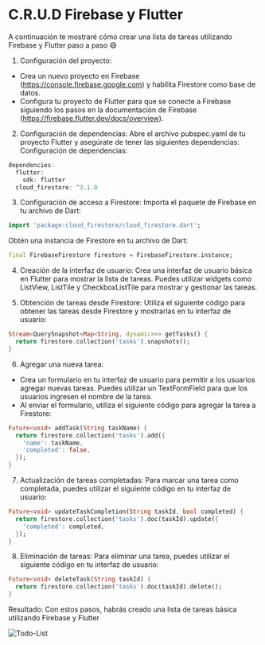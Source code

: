 # C.R.U.D Firebase y Flutter

A continuación te mostraré cómo crear una lista de tareas utilizando Firebase y Flutter paso a paso :smile:

1. Configuración del proyecto:

- Crea un nuevo proyecto en Firebase (https://console.firebase.google.com) y habilita Firestore como base de datos.
- Configura tu proyecto de Flutter para que se conecte a Firebase siguiendo los pasos en la documentación de Firebase (https://firebase.flutter.dev/docs/overview).

2. Configuración de dependencias: Abre el archivo pubspec.yaml de tu proyecto Flutter y asegúrate de tener las siguientes dependencias: Configuración de dependencias:

```Dart
dependencies:
  flutter:
    sdk: flutter
  cloud_firestore: ^3.1.0
```

3. Configuración de acceso a Firestore: Importa el paquete de Firebase en tu archivo de Dart:

```Dart
import 'package:cloud_firestore/cloud_firestore.dart';
```

Obtén una instancia de Firestore en tu archivo de Dart:

```Dart
final FirebaseFirestore firestore = FirebaseFirestore.instance;
```

4. Creación de la interfaz de usuario: Crea una interfaz de usuario básica en Flutter para mostrar la lista de tareas. Puedes utilizar widgets como ListView, ListTile y CheckboxListTile para mostrar y gestionar las tareas.

5. Obtención de tareas desde Firestore: Utiliza el siguiente código para obtener las tareas desde Firestore y mostrarlas en tu interfaz de usuario:

```Dart
Stream<QuerySnapshot<Map<String, dynamic>>> getTasks() {
  return firestore.collection('tasks').snapshots();
}
```

6. Agregar una nueva tarea:

- Crea un formulario en tu interfaz de usuario para permitir a los usuarios agregar nuevas tareas. Puedes utilizar un TextFormField para que los usuarios ingresen el nombre de la tarea.
- Al enviar el formulario, utiliza el siguiente código para agregar la tarea a Firestore:

```Dart
Future<void> addTask(String taskName) {
  return firestore.collection('tasks').add({
    'name': taskName,
    'completed': false,
  });
}
```

7. Actualización de tareas completadas:
   Para marcar una tarea como completada, puedes utilizar el siguiente código en tu interfaz de usuario:

```Dart
Future<void> updateTaskCompletion(String taskId, bool completed) {
  return firestore.collection('tasks').doc(taskId).update({
    'completed': completed,
  });
}
```

8. Eliminación de tareas: Para eliminar una tarea, puedes utilizar el siguiente código en tu interfaz de usuario:

```Dart
Future<void> deleteTask(String taskId) {
  return firestore.collection('tasks').doc(taskId).delete();
}
```

Resultado: Con estos pasos, habrás creado una lista de tareas básica utilizando Firebase y Flutter

![Todo-List](https://esflutter.dev/assets/get-started/ios/step4-infinite-list-70ea9d8fd7191fb3726f1743bb03499815f93df4f42b687cfd7916052c35eb07.png)
